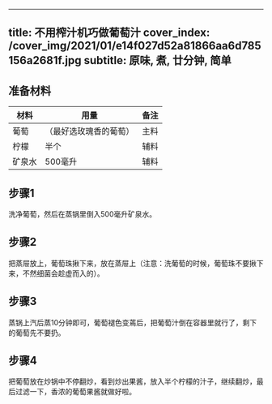 
---
title: 不用榨汁机巧做葡萄汁
cover_index: /cover_img/2021/01/e14f027d52a81866aa6d785156a2681f.jpg
subtitle: 原味, 煮, 廿分钟, 简单
---

## 准备材料

| 材料     | 用量 | 备注|
| ------- | ----- | --- |
| 葡萄 | （最好选玫瑰香的葡萄）| 主料 |
| 柠檬 | 半个| 辅料 |
| 矿泉水 | 500毫升| 辅料 |

## 步骤1

洗净葡萄，然后在蒸锅里倒入500毫升矿泉水。

## 步骤2

把蒸屉放上，葡萄珠揪下来，放在蒸屉上（注意：洗葡萄的时候，葡萄珠不要揪下来，不然细菌会趁虚而入的）。

## 步骤3

蒸锅上汽后蒸10分钟即可，葡萄褪色变蔫后，把葡萄汁倒在容器里就行了，剩下的葡萄先不要扔。

## 步骤4

把葡萄放在炒锅中不停翻炒，看到炒出果酱，放入半个柠檬的汁子，继续翻炒，最后过滤一下，香浓的葡萄果酱就做好啦。

